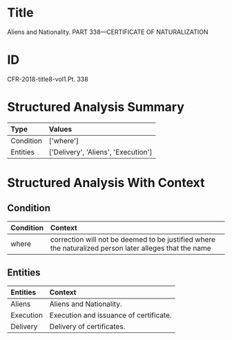 # Title

 Aliens and Nationality. PART 338—CERTIFICATE OF NATURALIZATION


# ID

 CFR-2018-title8-vol1.Pt. 338


# Structured Analysis Summary

| Type      | Values                              |
|:----------|:------------------------------------|
| Condition | ['where']                           |
| Entities  | ['Delivery', 'Aliens', 'Execution'] |


# Structured Analysis With Context

 


## Condition

| Condition   | Context                                                                                                |
|:------------|:-------------------------------------------------------------------------------------------------------|
| where       | correction will not be deemed to be justified where the naturalized person later alleges that the name |


## Entities

| Entities   | Context                                 |
|:-----------|:----------------------------------------|
| Aliens     | Aliens  and Nationality.                |
| Execution  | Execution  and issuance of certificate. |
| Delivery   | Delivery  of certificates.              |


